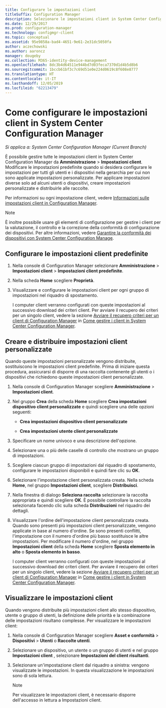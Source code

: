 ```yaml
---
title: Configurare le impostazioni client
titleSuffix: Configuration Manager
description: Selezionare le impostazioni client in System Center Configuration Manager.
ms.date: 12/29/2017
ms.prod: configuration-manager
ms.technology: configmgr-client
ms.topic: conceptual
ms.assetid: 95e9858a-bad4-4651-9e61-2e31dc5050fa
author: aczechowski
ms.author: aaroncz
manager: dougeby
ms.collection: M365-identity-device-management
ms.openlocfilehash: 8dc3b4d64511e944bd7d03feca7370d1d4b5d8b6
ms.sourcegitcommit: 1bccb61bf3c7c69d51e0e224d0619c8f608e8777
ms.translationtype: HT
ms.contentlocale: it-IT
ms.lasthandoff: 12/05/2019
ms.locfileid: "62213479"
---
```

# <a name="how-to-configure-client-settings-in-system-center-configuration-manager"></a>Come configurare le impostazioni client in System Center Configuration Manager

*Si applica a: System Center Configuration Manager (Current Branch)*

È possibile gestire tutte le impostazioni client in System Center Configuration Manager da **Amministrazione** > **Impostazioni client**. Modificare le impostazioni predefinite quando si desidera configurare le impostazioni per tutti gli utenti e i dispositivi nella gerarchia per cui non sono applicate impostazioni personalizzate. Per applicare impostazioni diverse solo ad alcuni utenti o dispositivi, creare impostazioni personalizzate e distribuirle alle raccolte.  

Per informazioni su ogni impostazione client, vedere [Informazioni sulle impostazioni client in Configuration Manager](../../../core/clients/deploy/about-client-settings.md).

> [!NOTE]  
>  È inoltre possibile usare gli elementi di configurazione per gestire i client per la valutazione, il controllo e la correzione della conformità di configurazione dei dispositivi. Per altre informazioni, vedere [Garantire la conformità dei dispositivi con System Center Configuration Manage](../../../compliance/understand/ensure-device-compliance.md).  

##  <a name="configure-the-default-client-settings"></a>Configurare le impostazioni client predefinite    

1. Nella console di Configuration Manager selezionare **Amministrazione** > **Impostazioni client** > **Impostazioni client predefinite**.  

2. Nella scheda **Home** scegliere **Proprietà**.  

3. Visualizzare e configurare le impostazioni client per ogni gruppo di impostazioni nel riquadro di spostamento.  

   I computer client verranno configurati con queste impostazioni al successivo download dei criteri client. Per avviare il recupero dei criteri per un singolo client, vedere la sezione [Avviare il recupero criteri per un client di Configuration Manager](../../../core/clients/manage/manage-clients.md#BKMK_PolicyRetrieval) in [Come gestire i client in System Center Configuration Manager](../../../core/clients/manage/manage-clients.md).  

##  <a name="create-and-deploy-custom-client-settings"></a>Creare e distribuire impostazioni client personalizzate  
Quando queste impostazioni personalizzate vengono distribuite, sostituiscono le impostazioni client predefinite. Prima di iniziare questa procedura, assicurarsi di disporre di una raccolta contenente gli utenti o i dispositivi che richiedono queste impostazioni client personalizzate.  

1. Nella console di Configuration Manager scegliere **Amministrazione** > **Impostazioni client**.  

2. Nel gruppo **Crea** della scheda **Home** scegliere **Crea impostazioni dispositivo client personalizzate** e quindi scegliere una delle opzioni seguenti:  

   -   **Crea impostazioni dispositivo client personalizzate**  

   -   **Crea impostazioni utente client personalizzate**  

3. Specificare un nome univoco e una descrizione dell'opzione.  

4. Selezionare una o più delle caselle di controllo che mostrano un gruppo di impostazioni.  

5. Scegliere ciascun gruppo di impostazioni dal riquadro di spostamento, configurare le impostazioni disponibili e quindi fare clic su **OK**.   

6. Selezionare l'impostazione client personalizzata creata. Nella scheda **Home**, nel gruppo **Impostazioni client**, scegliere **Distribuisci**.  

7. Nella finestra di dialogo **Seleziona raccolta** selezionare la raccolta appropriata e quindi scegliere **OK**. È possibile controllare la raccolta selezionata facendo clic sulla scheda **Distribuzioni** nel riquadro dei dettagli.  

8. Visualizzare l'ordine dell'impostazione client personalizzata creata. Quando sono presenti più impostazioni client personalizzate, vengono applicate in base al numero d'ordine. Se sono presenti conflitti, l'impostazione con il numero d'ordine più basso sostituisce le altre impostazioni. Per modificare il numero d'ordine, nel gruppo **Impostazioni client** della scheda **Home** scegliere **Sposta elemento in alto** o **Sposta elemento in basso**.  

   I computer client verranno configurati con queste impostazioni al successivo download dei criteri client. Per avviare il recupero dei criteri per un singolo client, vedere la sezione [Avviare il recupero criteri per un client di Configuration Manager](../../../core/clients/manage/manage-clients.md#BKMK_PolicyRetrieval) in [Come gestire i client in System Center Configuration Manager](../../../core/clients/manage/manage-clients.md).  



##  <a name="view-client-settings"></a>Visualizzare le impostazioni client  
 Quando vengono distribuite più impostazioni client allo stesso dispositivo, utente o gruppo di utenti, la definizione delle priorità e la combinazione delle impostazioni risultano complesse. Per visualizzare le impostazioni client:  

1.  Nella console di Configuration Manager scegliere **Asset e conformità** > **Dispositivi** > **Utenti** o **Raccolte utenti**.  

3.  Selezionare un dispositivo, un utente o un gruppo di utenti e nel gruppo **Impostazioni client** , selezionare **Impostazioni del client risultanti**.  

4.  Selezionare un'impostazione client dal riquadro a sinistra: vengono visualizzate le impostazioni. In questa visualizzazione le impostazioni sono di sola lettura. 

    > [!NOTE]  
    >  Per visualizzare le impostazioni client, è necessario disporre dell'accesso in lettura a Impostazioni client.  

    
